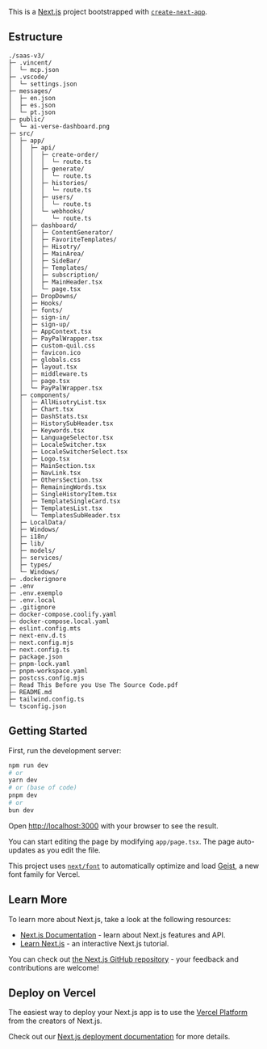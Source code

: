 This is a [Next.js](https://nextjs.org) project bootstrapped with [`create-next-app`](https://nextjs.org/docs/app/api-reference/cli/create-next-app).
## Estructure

```
./saas-v3/
├─ .vincent/
│  └─ mcp.json
├─ .vscode/
│  └─ settings.json
├─ messages/
│  ├─ en.json
│  ├─ es.json
│  └─ pt.json
├─ public/
│  └─ ai-verse-dashboard.png
├─ src/
│  ├─ app/
│  │  ├─ api/
│  │  │  ├─ create-order/
│  │  │  │  └─ route.ts
│  │  │  ├─ generate/
│  │  │  │  └─ route.ts
│  │  │  ├─ histories/
│  │  │  │  └─ route.ts
│  │  │  ├─ users/
│  │  │  │  └─ route.ts
│  │  │  └─ webhooks/
│  │  │     └─ route.ts
│  │  ├─ dashboard/
│  │  │  ├─ ContentGenerator/
│  │  │  ├─ FavoriteTemplates/
│  │  │  ├─ Hisotry/
│  │  │  ├─ MainArea/
│  │  │  ├─ SideBar/
│  │  │  ├─ Templates/
│  │  │  ├─ subscription/
│  │  │  ├─ MainHeader.tsx
│  │  │  └─ page.tsx
│  │  ├─ DropDowns/
│  │  ├─ Hooks/
│  │  ├─ fonts/
│  │  ├─ sign-in/
│  │  ├─ sign-up/
│  │  ├─ AppContext.tsx
│  │  ├─ PayPalWrapper.tsx
│  │  ├─ custom-quil.css
│  │  ├─ favicon.ico
│  │  ├─ globals.css
│  │  ├─ layout.tsx
│  │  ├─ middleware.ts
│  │  ├─ page.tsx
│  │  └─ PayPalWrapper.tsx
│  ├─ components/
│  │  ├─ AllHisotryList.tsx
│  │  ├─ Chart.tsx
│  │  ├─ DashStats.tsx
│  │  ├─ HistorySubHeader.tsx
│  │  ├─ Keywords.tsx
│  │  ├─ LanguageSelector.tsx
│  │  ├─ LocaleSwitcher.tsx
│  │  ├─ LocaleSwitcherSelect.tsx
│  │  ├─ Logo.tsx
│  │  ├─ MainSection.tsx
│  │  ├─ NavLink.tsx
│  │  ├─ OthersSection.tsx
│  │  ├─ RemainingWords.tsx
│  │  ├─ SingleHistoryItem.tsx
│  │  ├─ TemplateSingleCard.tsx
│  │  ├─ TemplatesList.tsx
│  │  └─ TemplatesSubHeader.tsx
│  ├─ LocalData/
│  ├─ Windows/
│  ├─ i18n/
│  ├─ lib/
│  ├─ models/
│  ├─ services/
│  ├─ types/
│  └─ Windows/
├─ .dockerignore
├─ .env
├─ .env.exemplo
├─ .env.local
├─ .gitignore
├─ docker-compose.coolify.yaml
├─ docker-compose.local.yaml
├─ eslint.config.mts
├─ next-env.d.ts
├─ next.config.mjs
├─ next.config.ts
├─ package.json
├─ pnpm-lock.yaml
├─ pnpm-workspace.yaml
├─ postcss.config.mjs
├─ Read This Before you Use The Source Code.pdf
├─ README.md
├─ tailwind.config.ts
└─ tsconfig.json
```
## Getting Started

First, run the development server:

```bash
npm run dev
# or
yarn dev
# or (base of code)
pnpm dev
# or
bun dev
```

Open [http://localhost:3000](http://localhost:3000) with your browser to see the result.

You can start editing the page by modifying `app/page.tsx`. The page auto-updates as you edit the file.

This project uses [`next/font`](https://nextjs.org/docs/app/building-your-application/optimizing/fonts) to automatically optimize and load [Geist](https://vercel.com/font), a new font family for Vercel.

## Learn More

To learn more about Next.js, take a look at the following resources:

- [Next.js Documentation](https://nextjs.org/docs) - learn about Next.js features and API.
- [Learn Next.js](https://nextjs.org/learn) - an interactive Next.js tutorial.

You can check out [the Next.js GitHub repository](https://github.com/vercel/next.js) - your feedback and contributions are welcome!

## Deploy on Vercel

The easiest way to deploy your Next.js app is to use the [Vercel Platform](https://vercel.com/new?utm_medium=default-template&filter=next.js&utm_source=create-next-app&utm_campaign=create-next-app-readme) from the creators of Next.js.

Check out our [Next.js deployment documentation](https://nextjs.org/docs/app/building-your-application/deploying) for more details.
